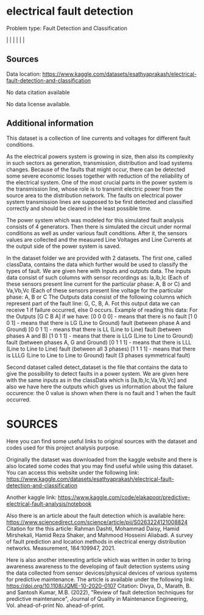 # electrical fault detection

Problem type: Fault Detection and Classification

|  |
|  |
|  |
## Sources

Data location: https://www.kaggle.com/datasets/esathyaprakash/electrical-fault-detection-and-classification

No data citation available

No data license available.

## Additional information


This dataset is a collection of line currents and voltages for different fault conditions.

As the electrical powers system is growing in size, then also its complexity in such sectors as generation, transmission, distribution and load systems changes. Because of the faults that might occur, there can be detected some severe economic losses together with reduction of the reliability of the electrical system. One of the most crucial parts in the power system is the transmission line, whose role is to transmit electric power from the source area to the distribution network. The faults on electrical power system transmission lines are supposed to be first detected and classified correctly and should be cleared in the least possible time.

The power system which was modeled for this simulated fault analysis consists of 4 generators. Then there is simulated the circuit under normal conditions as well as under various fault conditions. After it, the sensors values are collected and the measured Line Voltages and Line Currents at the output side of the power system is saved.

In the dataset folder we are provided with 2 datasets. The first one, called classData, contains the data which further would be used to classify the types of fault. We are given here with Inputs and outputs data. The inputs data consist of such columns with sensor recordings as: Ia,Ib,Ic (Each of these sensors present line current for the particular phase: A, B or C) and Va,Vb,Vc (Each of these sensors present line voltage for the particular phase: A, B or C The Outputs data consist of the following columns which represent part of the fault line: G, C, B, A. Fot this output data we can receive 1 if failure occurred, else 0 occurs. Example of reading this data: For the Outputs [G C B A] if we have: [0 0 0 0] - means that there is no fault [1 0 0 1] - means that there is LG (Line to Ground) fault (between phase A and Ground) [0 0 1 1] - means that there is LL (Line to Line) fault (between phases A and B) [1 0 1 1] - means that there is LLG (Line to Line to Ground) fault (between phases A, G and Ground) [0 1 1 1] - means that there is LLL (Line to Line to Line) fault (between all 3 phases) [1 1 1 1] - means that there is LLLG (Line to Line to Line to Ground) fault (3 phases symmetrical fault)

Second dataset called detect_dataset is the file that contains the data to give the possibility to detect faults in a power system. We are given here with the same inputs as in the classData which is [Ia,Ib,Ic,Va,Vb,Vc] and also we have here the outputs which gives us information about the failure occurence: the 0 value is shown when there is no fault and 1 when the fault occurred.

# SOURCES

Here you can find some useful links to original sources with the dataset and codes used for this project analysis purpose.

Originally the dataset was downloaded from the kaggle website and there is also located some codes that you may find useful while using this dataset. You can access this website under the following link: https://www.kaggle.com/datasets/esathyaprakash/electrical-fault-detection-and-classification

Another kaggle link: https://www.kaggle.com/code/elakapoor/predictive-electrical-fault-analysis/notebook

Also there is an article about the fault detection which is available here: https://www.sciencedirect.com/science/article/pii/S0263224121008824 Citation for the this article: Rahman Dashti, Mohammad Daisy, Hamid Mirshekali, Hamid Reza Shaker, and Mahmood Hosseini Aliabadi. A survey of fault prediction and location methods in electrical energy distribution networks. Measurement, 184:109947, 2021.

Here is also another interesting article which was written in order to bring awareness awareness to the developing of fault detection systems using the data collected from sensor devices/physical devices of various systems for predictive maintenance. The article is available under the following link: https://doi.org/10.1108/JQME-10-2020-0107 Citation: Divya, D., Marath, B. and Santosh Kumar, M.B. (2022), "Review of fault detection techniques for predictive maintenance", Journal of Quality in Maintenance Engineering, Vol. ahead-of-print No. ahead-of-print.

